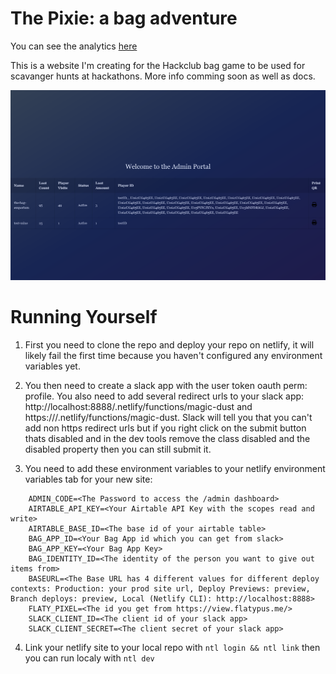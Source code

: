 # The Pixie: a bag adventure

You can see the analytics [here](https://view.flatypus.me/95aac8de-d3fd-4fa0-85d5-2a704ae53288)

This is a website I'm creating for the Hackclub bag game to be used for scavanger hunts at hackathons. More info comming soon as well as docs.

![the pixie admin view](/.github/docs/images/pixie-admin.png)

# Running Yourself

1. First you need to clone the repo and deploy your repo on netlify, it will likely fail the first time because you haven't configured any environment variables yet.

2. You then need to create a slack app with the user token oauth perm: profile. You also need to add several redirect urls to your slack app: http://localhost:8888/.netlify/functions/magic-dust and https://<your prod site url>/.netlify/functions/magic-dust. Slack will tell you that you can't add non https redirect urls but if you right click on the submit button thats disabled and in the dev tools remove the class disabled and the disabled property then you can still submit it.

3. You need to add these environment variables to your netlify environment variables tab for your new site:
```env
    ADMIN_CODE=<The Password to access the /admin dashboard>
    AIRTABLE_API_KEY=<Your Airtable API Key with the scopes read and write>
    AIRTABLE_BASE_ID=<The base id of your airtable table>
    BAG_APP_ID=<Your Bag App id which you can get from slack>
    BAG_APP_KEY=<Your Bag App Key>
    BAG_IDENTITY_ID=<The identity of the person you want to give out items from>
    BASEURL=<The Base URL has 4 different values for different deploy contexts: Production: your prod site url, Deploy Previews: preview, Branch deploys: preview, Local (Netlify CLI): http://localhost:8888>
    FLATY_PIXEL=<The id you get from https://view.flatypus.me/>
    SLACK_CLIENT_ID=<The client id of your slack app>
    SLACK_CLIENT_SECRET=<The client secret of your slack app>
```

4. Link your netlify site to your local repo with `ntl login && ntl link` then you can run localy with `ntl dev`